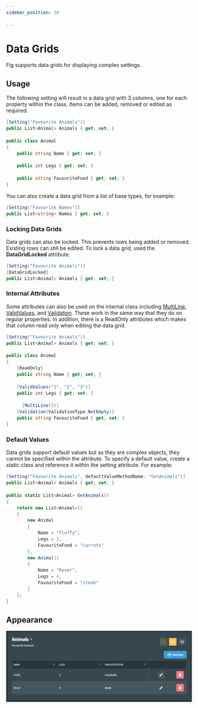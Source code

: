 ```yaml
---
sidebar_position: 10

---
```


# Data Grids

Fig supports data grids for displaying complex settings.

## Usage

The following setting will result in a data grid with 3 columns, one for each property within the class. Items can be added, removed or edited as required.

```csharp
[Setting("Favourite Animals")]
public List<Animal> Animals { get; set; }

public class Animal
{
    public string Name { get; set; }

    public int Legs { get; set; }

    public string FavouriteFood { get; set; }
}
```

You can also create a data grid from a list of base types, for example:

```csharp
[Setting("Favourite Names")]
public List<string> Names { get; set; }
```

### Locking Data Grids

Data grids can also be locked. This prevents rows being added or removed. Existing rows can still be edited. To lock a data grid, used the **DataGridLocked** attribute.

```csharp
[Setting("Favourite Animals")]
[DataGridLocked]
public List<Animal> Animals { get; set; }
```

### Internal Attributes

Some attributes can also be used on the internal class including [MultiLine](https://www.figsettings.com/docs/features/settings-management/multiline),  [ValidValues](https://www.figsettings.com/docs/features/settings-management/valid-values), and [Validation](http://www.figsettings.com/docs/features/settings-management/validation). These work in the same way that they do on regular properties. In addition, there is a ReadOnly attributes which makes that column read only when editing the data grid.

```csharp
[Setting("Favourite Animals")]
public List<Animal> Animals { get; set; }

public class Animal
{
    [ReadOnly]
    public string Name { get; set; }

    [ValidValues("1", "2", "3")]
    public int Legs { get; set; }

	  [MultiLine(3)]
    [Validation(ValidationType.NotEmpty)]
    public string FavouriteFood { get; set; }
}
```

### Default Values

Data grids support default values but as they are complex objects, they cannot be specified within the attribute. To specify a default value, create a static class and reference it within the setting attribute. For example:

```csharp
[Setting("Favourite Animals", defaultValueMethodName: "GetAnimals")]
public List<Animal> Animals { get; set; }

public static List<Animal> GetAnimals()
{
    return new List<Animal>()
    {
        new Animal
        {
            Name = "Fluffy",
            Legs = 2,
            FavouriteFood = "carrots"
        },
        new Animal()
        {
            Name = "Rover",
            Legs = 4,
            FavouriteFood = "steak"
        }
    };
}
```

## Appearance

![image-20230824212148560](../../../static/img/image-20230824212148560.png)